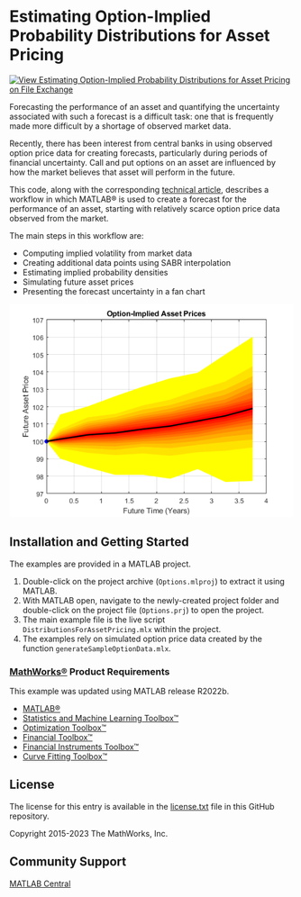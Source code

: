 # Estimating Option-Implied Probability Distributions for Asset Pricing

[![View Estimating Option-Implied Probability Distributions for Asset Pricing on File Exchange](https://www.mathworks.com/matlabcentral/images/matlab-file-exchange.svg)](https://uk.mathworks.com/matlabcentral/fileexchange/53473-estimating-option-implied-probability-distributions-for-asset-pricing)

Forecasting the performance of an asset and quantifying the uncertainty associated with such a forecast is a difficult task: one that is frequently made more difficult by a shortage of observed market data.

Recently, there has been interest from central banks in using observed option price data for creating forecasts, particularly during periods of financial uncertainty. Call and put options on an asset are influenced by how the market believes that asset will perform in the future. 

This code, along with the corresponding [technical article](https://uk.mathworks.com/company/newsletters/articles/estimating-option-implied-probability-distributions-for-asset-pricing.html), describes a workflow in which MATLAB® is used to create a forecast for the performance of an asset, starting with relatively scarce option price data observed from the market.

The main steps in this workflow are:

* Computing implied volatility from market data
* Creating additional data points using SABR interpolation
* Estimating implied probability densities
* Simulating future asset prices
* Presenting the forecast uncertainty in a fan chart

![](FanChart.png)

## Installation and Getting Started
The examples are provided in a MATLAB project.
1. Double-click on the project archive (`Options.mlproj`) to extract it using MATLAB.
2. With MATLAB open, navigate to the newly-created project folder and double-click on the project file (`Options.prj`) to open the project.
3. The main example file is the live script `DistributionsForAssetPricing.mlx` within the project.
4. The examples rely on simulated option price data created by the function `generateSampleOptionData.mlx`.

### [MathWorks&reg;](https://www.mathworks.com) Product Requirements

This example was updated using MATLAB release R2022b.
- [MATLAB&reg;](https://www.mathworks.com/products/matlab.html)
- [Statistics and Machine Learning Toolbox&trade;](https://www.mathworks.com/products/statistics.html)
- [Optimization Toolbox&trade;](https://mathworks.com/products/optimization.html)
- [Financial Toolbox&trade;](https://mathworks.com/products/finance.html)
- [Financial Instruments Toolbox&trade;](https://mathworks.com/products/financial-instruments.html)
- [Curve Fitting Toolbox&trade;](https://mathworks.com/products/curvefitting.html)

## License
The license for this entry is available in the [license.txt](license.txt) file in this GitHub repository.

Copyright 2015-2023 The MathWorks, Inc.

## Community Support
[MATLAB Central](https://www.mathworks.com/matlabcentral)